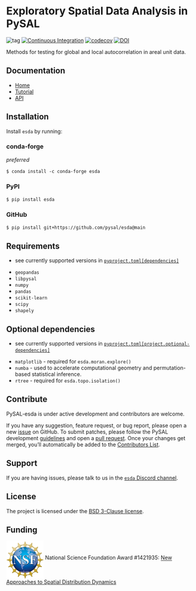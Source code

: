 # Exploratory Spatial Data Analysis in PySAL

![tag](https://img.shields.io/github/v/release/pysal/esda?include_prereleases&sort=semver)
[![Continuous Integration](https://github.com/pysal/esda/actions/workflows/testing.yml/badge.svg)](https://github.com/pysal/esda/actions/workflows/testing.yml) 
[![codecov](https://codecov.io/gh/pysal/esda/branch/main/graph/badge.svg)](https://codecov.io/gh/pysal/esda)
[![DOI](https://zenodo.org/badge/81873636.svg)](https://zenodo.org/badge/latestdoi/81873636)

Methods for testing for global and local autocorrelation in areal unit data.

## Documentation
- [Home](https://pysal.org/esda)
- [Tutorial](https://pysal.org/esda/tutorial.html)
- [API](https://pysal.org/esda/api.html)

## Installation

Install `esda` by running:

### conda-forge

*preferred*

```
$ conda install -c conda-forge esda
```

### PyPI

```
$ pip install esda
```

### GitHub

```
$ pip install git+https://github.com/pysal/esda@main
```

## Requirements

* see currently supported versions in [`pyproject.toml[dependencies]`](https://github.com/pysal/esda/blob/main/pyproject.toml)

- `geopandas`
- `libpysal`
- `numpy`
- `pandas`
- `scikit-learn`
- `scipy`
- `shapely`

## Optional dependencies

* see currently supported versions in [`pyproject.toml[project.optional-dependencies]`](https://github.com/pysal/esda/blob/main/pyproject.toml)

- `matplotlib` - required for `esda.moran.explore()`
- `numba` - used to accelerate computational geometry and permutation-based statistical inference.
- `rtree` - required for `esda.topo.isolation()`

## Contribute

PySAL-esda is under active development and contributors are welcome.

If you have any suggestion, feature request, or bug report, please open a new [issue](https://github.com/pysal/esda/issues) on GitHub. To submit patches, please follow the PySAL development [guidelines](https://github.com/pysal/pysal/wiki) and open a [pull request](https://github.com/pysal/esda). Once your changes get merged, you’ll automatically be added to the [Contributors List](https://github.com/pysal/esda/graphs/contributors).

## Support

If you are having issues, please talk to us in the [`esda` Discord channel](https://discord.gg/Re46DjyB9U).

## License

The project is licensed under the [BSD 3-Clause license](https://github.com/pysal/esda/blob/main/LICENSE).

## Funding

[<img align="middle" src="https://github.com/pysal/esda/blob/main/docs/_static/images/nsf_logo.jpg" width="100">](https://www.nsf.gov/index.jsp) National Science Foundation Award #1421935: [New Approaches to Spatial Distribution Dynamics](https://www.nsf.gov/awardsearch/showAward?AWD_ID=1421935)
